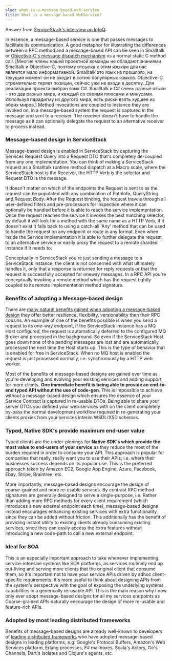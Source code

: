 ```yaml
---
slug: what-is-a-message-based-web-service
title: What is a message-based WebService?
---
```


Answer from [ServiceStack's interview on InfoQ](http://www.infoq.com/articles/interview-servicestack-2):

In essence, a message-based service is one that passes messages to facilitate its communication. A good metaphor for illustrating the differences between a RPC method and a message-based API can be seen in Smalltalk or [Objective-C's message dispatch mechanism](http://stackoverflow.com/a/982356/85785) vs a normal static C method call. [Многие члены нашей проектной команды не обладают знаниями Smalltalk и Objective-C, поэтому отсылка к этим языкам для нас является мало информативной. Smalltalk это язык из прошлого, на текущий момент он не входит в сотню популярных языков. Objective-C стремительно теряет позиции, сейчас уже не входи в десятку. Для реализации проекта выбран язык C#. Smalltalk и C# очень разные языки – это два разных мира, и каждый со своими плюсами и минусами. Используя парадигму из другого мира, есть риски взять худшее из обоих миров.] Method invocations are coupled to instance they are invoked on, in a message-based system the request is captured in the message and sent to a receiver. The receiver doesn't have to handle the message as it can optionally delegate the request to an alternative receiver to process instead. 

### Message-based design in ServiceStack

Message-based design is enabled in ServiceStack by capturing the Services Request Query into a Request DTO that's completely de-coupled from any one implementation. You can think of making a ServiceStack request as a Smalltalk runtime method dispatch at a Macro scale, where the ServiceStack host is the Receiver, the HTTP Verb is the selector and Request DTO is the message. 

It doesn't matter on which of the endpoints the Request is sent to as the request can be populated with any combination of PathInfo, QueryString and Request Body. After the Request binding, the request travels through all user-defined filters and pre-processors for inspection where it can optionally be handled before it is able to reach the service implementation. Once the request reaches the service it invokes the best matching selector, by default it will look for a method with the same name as a HTTP Verb, if it doesn't exist it falls back to using a catch-all 'Any' method that can be used to handle the request on any endpoint or route in any format. Even when inside the Service implementation it is able to further delegate the request to an alternative service or easily proxy the request to a remote sharded instance if it needs to. 

Conceptually in ServiceStack you're just sending a message to a ServiceStack instance, the client is not concerned with what ultimately handles it, only that a response is returned for reply requests or that the request is successfully accepted for oneway messages. In a RPC API you're conceptually invoking a remote method which has the request tightly coupled to its remote implementation method signature.

### Benefits of adopting a Message-based design

There are [many natural benefits gained when adopting a message-based design](/advantages-of-message-based-web-services) they offer better resilience, flexibility, versionability then their RPC cousins. An example of one of the benefits possible is when you send a request to its one-way endpoint, if the ServiceStack instance has a MQ Host configured, the request is automatically deferred to the configured MQ Broker and processed in the background. So even if the ServiceStack Host goes down none of the pending messages are lost and are automatically processed the next time the Host starts up. This is the type of behavior that is enabled for free in ServiceStack. When no MQ host is enabled the request is just processed normally, i.e. synchronously by a HTTP web worker.

Most of the benefits of message-based designs are gained over time as you're developing and evolving your existing services and adding support for more clients. **One immediate benefit is being able to provide an end-to-end typed API without the use of code-gen**. This is impossible to achieve without a message-based design which ensures the essence of your Service Contract is captured in re-usable DTOs. Being able to share your server DTOs you defined your web services with on the client completely by-pass the normal development workflow required in re-generating your clients proxies from your services interim WSDL/XSD schemas.

### Typed, Native SDK's provide maximum end-user value

Typed clients are the under-pinnings for **Native SDK's which provide the most value to end-users of your service** as they reduce the most of the burden required in order to consume your API. This approach is popular for companies that really, really want you to use their APIs, i.e. where their businesses success depends on its popular use. This is the preferred approach taken by Amazon EC2, Google App Engine, Azure, Facebook, Ebay, Stripe, Braintree, etc.

More importantly, message-based designs encourage the design of coarse-grained and more re-usable services. By contrast RPC method signatures are generally designed to serve a single-purpose, i.e. Rather than adding more RPC methods for every client requirement (which introduces a new external endpoint each time), message-based designs instead encourages enhancing existing services with extra functionality since they can be added without friction. This additionally has the benefit of providing instant utility to existing clients already consuming existing services, since they can easily access the extra features without introducing a new code-path to call a new external endpoint.

### Ideal for SOA

This is an especially important approach to take whenever implementing service-intensive systems like SOA platforms, as services routinely end up out-living and serving more clients that the original client that consume them, so it's important not to have your service APIs driven by adhoc client-specific requirements. It's more useful to think about designing APIs from the system's perspective with the goal of exposing the underlying systems capabilities in a generically re-usable API. This is the main reason why I now only ever adopt message-based designs for all my services endpoints as Coarse-grained APIs naturally encourage the design of more re-usable and feature-rich APIs.

### Adopted by most leading distributed frameworks

Benefits of message-based designs are already well-known to developers of [leading distributed frameworks](http://www.servicestack.net/files/messaging.htm) who have adopted message-based designs in leading platforms, e.g: Google's Protocol Buffers, Amazon's Web Services platform, Erlang processes, F# mailboxes, Scala's Actors, Go's Channels, Dart's Isolates and Clojure's agents, etc.
